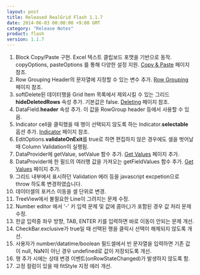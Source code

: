 ```yaml
---
layout: post
title: Released RealGrid Flash 1.1.7
date: 2014-06-03 00:00:00 +9:00 GMT
category: "Release Notes"
product: flash
version: 1.1.7
---
```



1. Block Copy/Paste 구현. Excel 텍스트 클립보드 포맷을 기반으로 동작. copyOptions, pasteOptions 를 통해 다양한 설정 지원. [Copy & Paste](http://demo.realgrid.com/Demo/CopyAndPaste) 페이지 참조.
2. Row Grouping Header의 문자열에 지정할 수 있는 변수 추가. [Row Grouping](http://demo.realgrid.com/Demo/RowGrouping) 페이지 참조.
3. softDelete된 데이터행을 Grid Item 목록에서 제외시킬 수 있는 그리드**hideDeletedRows** 속성 추가. 기본값은 false. [Deleting](http://demo.realgrid.com/Demo/Deleting) 페이지 참조.
4. DataField.**header** 속성 추가. 이 값을 RowGroup header 등에서 사용할 수 있음.
5. Indicator cell을 클릭했을 때 행이 선택되지 않도록 하는 Indicator.**selectable** 옵션 추가. [Indicator](http://demo.realgrid.com/Demo/Indicator) 페이지 참조.
6. EditOptions.**validateOnExit**를 true로 하면 편집하지 않은 경우에도 셀을 벗어날 때 Column Validation이 실행됨.
7. DataProvider에 getValue, setValue 함수 추가. [Get Values](http://demo.realgrid.com/Demo/GetValues) 페이지 추가.
8. DataProvider에 한 필드의 여러행 값을 가져오는 getFieldValues 함수 추가. [Get Values](http://demo.realgrid.com/Demo/GetValues) 페이지 추가.
9. 그리드 내부에서 표시하던 Validation 에러 등을 javascript excpetion으로 throw 하도록 변경하였습니다.
10. 데이터셀의 포커스 이동을 셀 단위로 변경.
11. TreeView에서 불필요한 Line이 그려지는 문제 수정.
12. Number editor 에서 '-' 키 입력 문제 및 값에 콤마(,)가 포함된 경우 값 처리 문제 수정.
13. 한글 입력중 좌우 방향, TAB, ENTER 키를 입력하면 바로 이동이 안되는 문제 개선.
14. CheckBar.exclusive가 true일 때 선택된 행을 클릭시 선택이 해제되지 않도록 개선.
15. 사용자가 number/datatime/boolean 필드셀에서 빈 문자열을 입력하면 기존 값이 null, NaN이 아닌 경우 undefined로 값이 저장되도록 개선.
16. 행 추가 시에는 상태 변경 이벤트(onRowStateChanged)가 발생하지 않도록 함.
17. 고정 컬럼이 있을 때 fitStyle 지정 에러 개선.

